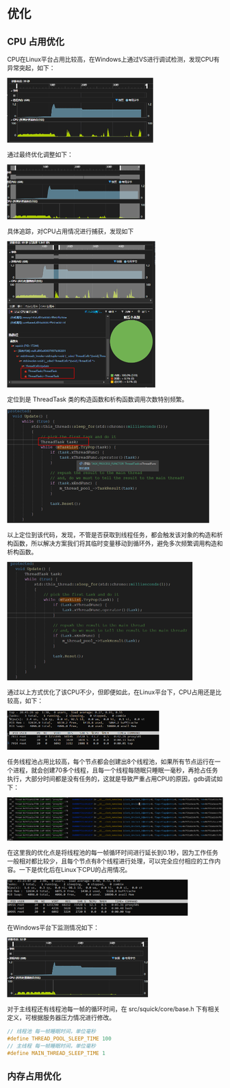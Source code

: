 # 优化


## CPU 占用优化

CPU在Linux平台占用比较高，在Windows上通过VS进行调试检测，发现CPU有异常突起，如下：

<img src="./images/optimize_0.png" alt="img" style="zoom: 50%;" />

通过最终优化调整如下：

<img src="./images/optimize_1.png" alt="img" style="zoom: 50%;" />

具体追踪，对CPU占用情况进行捕获，发现如下

<img src="./images/optimize_2.png" alt="img" style="zoom: 50%;" />

定位到是 ThreadTask 类的构造函数和析构函数调用次数特别频繁。

<img src="./images/optimize_3.png" alt="img" style="zoom: 50%;" />

以上定位到该代码，发现，不管是否获取到线程任务，都会触发该对象的构造和析构函数，所以解决方案我们将其临时变量移动到循环外，避免多次频繁调用构造和析构函数。

<img src="./images/optimize_4.png" alt="img" style="zoom: 50%;" />

通过以上方式优化了该CPU不少，但即便如此，在Linux平台下，CPU占用还是比较高，如下：

<img src="./images/optimize_5.png" alt="img" style="zoom: 50%;" />


任务线程池占用比较高，每个节点都会创建出8个线程池，如果所有节点运行在一个进程，就会创建70多个线程，且每一个线程每随眠只睡眠一毫秒，再抢占任务执行，大部分时间都是没有任务的，这就是导致严重占用CPU的原因，gdb调试如下：

<img src="./images/optimize_6.png" alt="img" style="zoom: 50%;" />

在这里我的优化点是将线程池的每一帧循环时间进行延长到0.1秒，因为工作任务一般相对都比较少，且每个节点有8个线程进行处理，可以完全应付相应的工作内容。一下是优化后在Linux下CPU的占用情况。


<img src="./images/optimize_7.png" alt="img" style="zoom: 50%;" />


在Windows平台下监测情况如下：

<img src="./images/optimize_8.png" alt="img" style="zoom: 50%;" />

对于主线程还有线程池每一帧的循环时间，在 src/squick/core/base.h 下有相关定义，可根据服务器压力情况进行修改。

```c++
// 线程池 每一帧睡眠时间，单位毫秒
#define THREAD_POOL_SLEEP_TIME 100
// 主线程 每一帧睡眠时间，单位毫秒
#define MAIN_THREAD_SLEEP_TIME 1
```





## 内存占用优化







